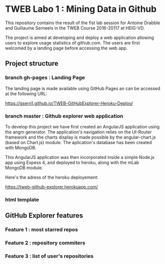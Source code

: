 # TWEB Labo 1 : Mining Data in Github

This repository contains the result of the fist lab session for Antoine Drabble and Guillaume Serneels in the TWEB Course 2016-20117 at HEIG-VD. 

The project is aimed at developing and deploy a web application allowing users to explore usage statistics of github.com. The users are first welcomed by a landing page before accessing the web app.

## Project structure

### branch gh-pages : Landing Page

The landing page is made available using GitHub Pages an can be accessed at the following URL:

https://gsern1.github.io/TWEB-GitHubExplorer-Heroku-Deploy/


### branch master : Github explorer web application

To develop this project we have first created an AngularJS application using the angm generator. The application's navigation relies on the UI-Router framework and the charts display is made possible by the angular-chart.js (based on Chart.js) module. The aplication's database has been created with MongoDB.

This AngularJS application was then incorporated inside a simple Node.js app using Expess 4, and deployed to heroku, along with the mLab MongoDB module.

Here's the adress of the heroku deployement:

https://tweb-github-explorer.herokuapp.com/


### html template

## GitHub Explorer features

### Feature 1 : most starred repos

### Feature 2 : repository commiters

### Feature 3 : list of user's repositories
